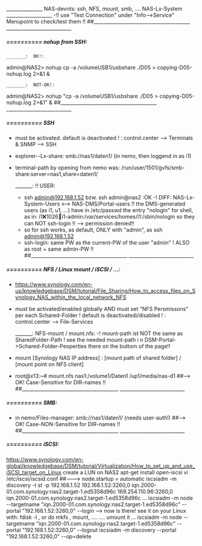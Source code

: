 _______________ NAS-devnts: ssh, NFS, mount, smb, .... NAS-Lx-System ___________________
-!! use "Test Connection" under "Info-->Service" Menupoint to check/test them !!
##________________________________________  ___________________________


#####  ==========  nohup from SSH:

	_______:  OK!:
admin@NAS2>    nohup cp -a /volumeUSB1/usbshare  ./D05  > copying-D05-nohup.log  2>&1  &

	_______:  NOT-OK!:
admin@NAS2>    nohup "cp -a /volumeUSB1/usbshare  ./D05  > copying-D05-nohup.log  2>&1"  &
##________________________________________  ___________________________


#####  ==========  SSH
- must be activated. default is deactivated ! : control.center --> Terminals & SNMP --> SSH
- explorer--Lx-share:   smb://nas1/daten1/  (in nemo, then loggend in as i1)
- terminal-path by opening from nemo was:  /run/user/1501/gvfs/smb-share:server=nas1,share=daten1/

	_______:  !! USER:
	- ssh  admin@192.168.1.52    bzw.   ssh  admin@nas2   :OK
	-! DIFF:  NAS-Lx-System-Users  <-->  NAS-DMS/Portal-users !!
	   the DMS-generated users (as i1, u1, ...) have in /etc/passwd the entry "nologin" for shell, as in:  i1:x:1026:100:i1-admin:/var/services/homes/i1:/sbin/nologin
	   so they can NOT ssh-login !! --> permission denied!!
	- so for ssh works, as default, ONLY with "admin", as ssh admin@192.168.1.52
	- ssh-login: same PW as the current-PW of the user "admin" ! ALSO as root + same admin-PW !!
##________________________________________  ___________________________


#####  ==========  NFS / Linux mount / iSCSI / ...:
- https://www.synology.com/en-us/knowledgebase/DSM/tutorial/File_Sharing/How_to_access_files_on_Synology_NAS_within_the_local_network_NFS
- must be activated/enabled globally AND must set "NFS Persmissons" per each Schared-Folder ! default is deactivatedi/disabled ! : control.center --> File-Services

	_______:  NFS-mount / mount.nfs:
-! mount-path ist NOT the same as SharedFolder-Path ! see the needed mount-path i n DSM-Portal->Schared-Folder-Peoperties there on the buttom of the page!!
- mount [Synology NAS IP address] : [mount path of shared folder] / [mount point on NFS client]
- root@x13:~#  	mount.nfs  nas1:/volume1/Daten1    /up1/media/nas-d1    ##--> OK! Case-Sensitive for DIR-names !!
##________________________________________  ___________________________


#####  ==========  SMB:
- in nemo/Files-manager:  smb://nas1/daten1/  (needs user-auth!)    ##--> OK! Case-NON-Sensitive for DIR-names !!
##________________________________________  ___________________________


#####  ==========  iSCSI:
https://www.synology.com/en-global/knowledgebase/DSM/tutorial/Virtualization/How_to_set_up_and_use_iSCSI_target_on_Linux
create a LUN on NAS2
apt-get install open-iscsi
vi /etc/iscsi/iscsid.conf    ##---> node.startup = automatic
iscsiadm -m discovery -t st -p 192.168.1.52
	192.168.1.52:3260,0 iqn.2000-01.com.synology:nas2.target-1.ed5358d96c
	169.254.110.96:3260,0 iqn.2000-01.com.synology:nas2.target-1.ed5358d96c
	...
iscsiadm -m node --targetname "iqn.2000-01.com.synology:nas2.target-1.ed5358d96c"   --portal "192.168.1.52:3260,0" --login
--> now is there! see it on your Linux with: fdisk -l , or do mkfs , mount,  ....
....
umount it ...
iscsiadm -m node --targetname "iqn.2000-01.com.synology:nas2.target-1.ed5358d96c"   --portal "192.168.1.52:3260,0" --logout
iscsiadm -m discovery --portal "192.168.1.52:3260,0"  --op=delete

